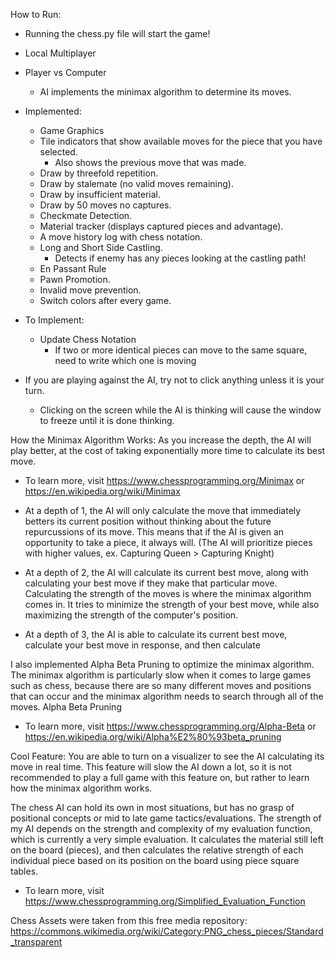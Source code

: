 How to Run:
* Running the chess.py file will start the game!

* Local Multiplayer
* Player vs Computer
   * AI implements the minimax algorithm to determine its moves.


* Implemented:
    * Game Graphics
    * Tile indicators that show available moves for the piece that you have selected.
        * Also shows the previous move that was made.
    * Draw by threefold repetition.
    * Draw by stalemate (no valid moves remaining).
    * Draw by insufficient material.
    * Draw by 50 moves no captures.
    * Checkmate Detection.
    * Material tracker (displays captured pieces and advantage).
    * A move history log with chess notation.
    * Long and Short Side Castling.
        * Detects if enemy has any pieces looking at the castling path!
    * En Passant Rule
    * Pawn Promotion.
    * Invalid move prevention.
    * Switch colors after every game.
   
* To Implement:
    * Update Chess Notation 
        * If two or more identical pieces can move to the same square, need to write which one is moving


* If you are playing against the AI, try not to click anything unless it is your turn.
    * Clicking on the screen while the AI is thinking will cause the window to freeze until it is done thinking.


How the Minimax Algorithm Works:
As you increase the depth, the AI will play better, at the cost of taking exponentially more time to calculate its best move.
* To learn more, visit https://www.chessprogramming.org/Minimax or https://en.wikipedia.org/wiki/Minimax

* At a depth of 1, the AI will only calculate the move that immediately betters its current position without thinking about the future repurcussions of its move. This means that if the AI is given an opportunity to take a piece, it always will. (The AI will prioritize pieces with higher values, ex. Capturing Queen > Capturing Knight) 
* At a depth of 2, the AI will calculate its current best move, along with calculating your best move if they make that particular move. Calculating the strength of the moves is where the minimax algorithm comes in. It tries to minimize the strength of your best move, while also maximizing the strength of the computer's position.
* At a depth of 3, the AI is able to calculate its current best move, calculate your best move in response, and then calculate

I also implemented Alpha Beta Pruning to optimize the minimax algorithm. The minimax algorithm is particularly slow when it comes to large games such as chess, because there are so many different moves and positions that can occur and the minimax algorithm needs to search through all of the moves. Alpha Beta Pruning
* To learn more, visit https://www.chessprogramming.org/Alpha-Beta or https://en.wikipedia.org/wiki/Alpha%E2%80%93beta_pruning

Cool Feature:
You are able to turn on a visualizer to see the AI calculating its move in real time. This feature will slow the AI down a lot, so it is not recommended to play a full game with this feature on, but rather to learn how the minimax algorithm works.

The chess AI can hold its own in most situations, but has no grasp of positional concepts or mid to late game tactics/evaluations. The strength of my AI depends on the strength and complexity of my evaluation function, which is currently a very simple evaluation. It calculates the material still left on the board (pieces), and then calculates the relative strength of each individual piece based on its position on the board using piece square tables.
* To learn more, visit https://www.chessprogramming.org/Simplified_Evaluation_Function

Chess Assets were taken from this free media repository: https://commons.wikimedia.org/wiki/Category:PNG_chess_pieces/Standard_transparent